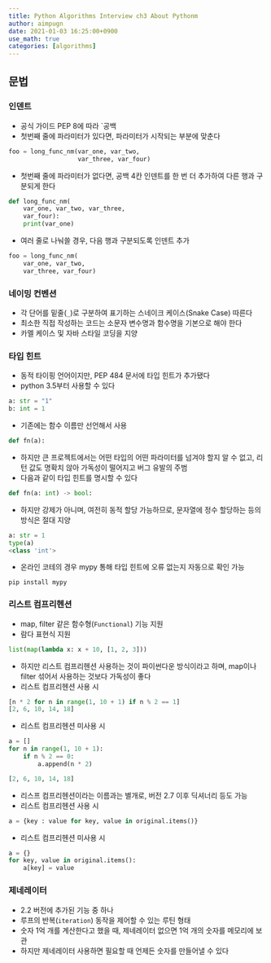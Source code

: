```yaml
---
title: Python Algorithms Interview ch3 About Pythonm
author: aimpugn
date: 2021-01-03 16:25:00+0900
use_math: true
categories: [algorithms]
---
```


## 문법

### 인덴트

- 공식 가이드 PEP 8에 따라 `공백
- 첫번째 줄에 파라미터가 있다면, 파라미터가 시작되는 부분에 맞춘다

```python
foo = long_func_nm(var_one, var_two,
                   var_three, var_four)
```

- 첫번째 줄에 파라미터가 없다면, 공백 4칸 인덴트를 한 번 더 추가하여 다른 행과 구분되게 한다

```python
def long_func_nm(
    var_one, var_two, var_three,
    var_four):
    print(var_one)
```

- 여러 줄로 나눠쓸 경우, 다음 행과 구분되도록 인덴트 추가

```python
foo = long_func_nm(
    var_one, var_two,
    var_three, var_four)
```

### 네이밍 컨벤션

- 각 단어를 밑줄(`_`)로 구분하여 표기하는 스네이크 케이스(Snake Case) 따른다
- 최소한 직접 작성하는 코드는 소문자 변수명과 함수명을 기본으로 해야 한다
- 카멜 케이스 및 자바 스타일 코딩을 지양

### 타입 힌트

- 동적 타이핑 언어이지만, PEP 484 문서에 타입 힌트가 추가됐다
- python 3.5부터 사용할 수 있다

```python
a: str = "1"
b: int = 1
```

- 기존에는 함수 이름만 선언해서 사용

```python
def fn(a):
```

- 하지만 큰 프로젝트에서는 어떤 타입의 어떤 파라미터를 넘겨야 할지 알 수 없고, 리턴 값도 명확치 않아 가독성이 떨어지고 버그 유발의 주범
- 다음과 같이 타입 힌트를 명시할 수 있다

```python
def fn(a: int) -> bool:
```

- 하지만 강제가 아니며, 여전히 동적 할당 가능하므로, 문자열에 정수 할당하는 등의 방식은 절대 지양

```python
a: str = 1
type(a)
<class 'int'>
```

- 온라인 코테의 경우 mypy 통해 타입 힌트에 오류 없는지 자동으로 확인 가능

```
pip install mypy
```

### 리스트 컴프리헨션

- map, filter 같은 함수형(`Functional`) 기능 지원
- 람다 표현식 지원

```python
list(map(lambda x: x + 10, [1, 2, 3]))
```

- 하지만 리스트 컴프리헨션 사용하는 것이 파이썬다운 방식이라고 하며, map이나 filter 섞어서 사용하는 것보다 가독성이 좋다
- 리스트 컴프리헨션 사용 시

```python
[n * 2 for n in range(1, 10 + 1) if n % 2 == 1]
[2, 6, 10, 14, 18]
```

- 리스트 컴프리헨션 미사용 시

```python
a = []
for n in range(1, 10 + 1):
    if n % 2 == 0:
        a.append(n * 2)

[2, 6, 10, 14, 18]
```

- 리스프 컴프리헨션이라는 이름과는 별개로, 버전 2.7 이후 딕셔너리 등도 가능
- 리스트 컴프리헨션 사용 시

```python
a = {key : value for key, value in original.items()}
```

- 리스트 컴프리헨션 미사용 시

```python
a = {}
for key, value in original.items():
    a[key] = value
```

### 제네레이터

- 2.2 버전에 추가된 기능 중 하나
- 루프의 반복(`iteration`) 동작을 제어할 수 있는 루틴 형태
- 숫자 1억 개를 계산한다고 했을 때, 제네레이터 없으면 1억 개의 숫자를 메모리에 보관
- 하지만 제네레이터 사용하면 필요할 때 언제든 숫자를 만들어낼 수 있다
